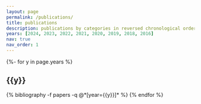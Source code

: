 ```yaml
---
layout: page
permalink: /publications/
title: publications
description: publications by categories in reversed chronological order. Also see <a href="https://scholar.google.com/citations?user=1uzYEI0AAAAJ&hl=en" target="_blank"><b>Google Scholar<b/></a>
years: [2024, 2023, 2022, 2021, 2020, 2019, 2018, 2016]
nav: true
nav_order: 1
---
```

<!-- _pages/publications.md -->
<div class="publications">

{%- for y in page.years %}
  <h2 class="year">{{y}}</h2>
  {% bibliography -f papers -q @*[year={{y}}]* %}
{% endfor %}

</div>